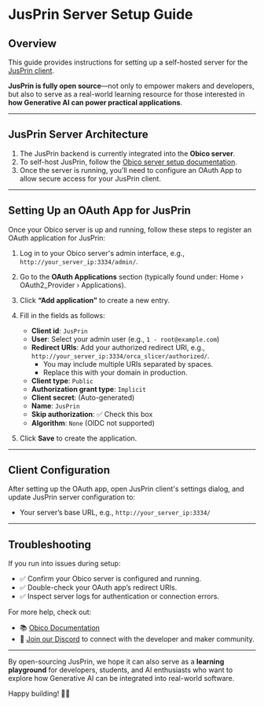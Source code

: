 # JusPrin Server Setup Guide

## Overview

This guide provides instructions for setting up a self-hosted server for the [JusPrin client](https://github.com/TheSpaghettiDetective/JusPrin).

**JusPrin is fully open source**—not only to empower makers and developers, but also to serve as a real-world learning resource for those interested in **how Generative AI can power practical applications**.

---

## JusPrin Server Architecture

1. The JusPrin backend is currently integrated into the **Obico server**.
2. To self-host JusPrin, follow the [Obico server setup documentation](https://www.obico.io/docs/server-guides/).
3. Once the server is running, you’ll need to configure an OAuth App to allow secure access for your JusPrin client.

---

## Setting Up an OAuth App for JusPrin

Once your Obico server is up and running, follow these steps to register an OAuth application for JusPrin:

1. Log in to your Obico server's admin interface, e.g., `http://your_server_ip:3334/admin/`.
2. Go to the **OAuth Applications** section (typically found under: Home › OAuth2_Provider › Applications).
3. Click **“Add application”** to create a new entry.
4. Fill in the fields as follows:

   - **Client id**: `JusPrin`
   - **User**: Select your admin user (e.g., `1 - root@example.com`)
   - **Redirect URIs**: Add your authorized redirect URI, e.g., `http://your_server_ip:3334/orca_slicer/authorized/`.
     - You may include multiple URIs separated by spaces.
     - Replace this with your domain in production.
   - **Client type**: `Public`
   - **Authorization grant type**: `Implicit`
   - **Client secret**: (Auto-generated)
   - **Name**: `JusPrin`
   - **Skip authorization**: ✅ Check this box
   - **Algorithm**: `None` (OIDC not supported)

5. Click **Save** to create the application.

---

## Client Configuration

After setting up the OAuth app, open JusPrin client's settings dialog, and update JusPrin server configuration to:

- Your server’s base URL, e.g., `http://your_server_ip:3334/`

---

## Troubleshooting

If you run into issues during setup:

- ✅ Confirm your Obico server is configured and running.
- ✅ Double-check your OAuth app’s redirect URIs.
- ✅ Inspect server logs for authentication or connection errors.

For more help, check out:

- 📚 [Obico Documentation](https://www.obico.io/docs/)
- 💬 [Join our Discord](https://discord.gg/Tx67dHNYH3) to connect with the developer and maker community.

---

By open-sourcing JusPrin, we hope it can also serve as a **learning playground** for developers, students, and AI enthusiasts who want to explore how Generative AI can be integrated into real-world software.

Happy building! 🧠🔧
